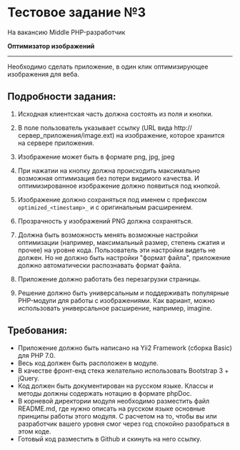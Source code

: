 # Тестовое задание №3

На вакансию Middle PHP-разработчик

**Оптимизатор изображений**

---

Необходимо сделать приложение, в один клик оптимизирующее изображения для веба.

## Подробности задания:

1. Исходная клиентская часть должна состоять из поля и кнопки.

2. В поле пользователь указывает ссылку (URL вида http://сервер_приложения/image.ext) на изображение, которое хранится на сервере приложения.

3. Изображение может быть в формате png, jpg, jpeg

4. При нажатии на кнопку должна происходить максимально возможная оптимизация без потери видимого качества. И оптимизированное изображение должно появиться под кнопкой.

5. Изображение должно сохраняться под именем с префиксом `optimized_<timestamp>_` и с оригинальным расширением.

6. Прозрачность у изображений PNG должна сохраняться.

7. Должна быть возможность менять возможные настройки оптимизации (например, максимальный размер, степень сжатия и прочее) на уровне кода. Пользователь эти настройки видеть не должен. Но не должно быть настройки "формат файла", приложение должно автоматически распознавать формат файла.

8. Приложение должно работать без перезагрузки страницы.

9. Решение должно быть универсальным и поддерживать популярные PHP-модули для работы с изображениями. Как вариант, можно использовать универсальное расширение, например, imagine.

## Требования:

- Приложение должно быть написано на Yii2 Framework (сборка Basic) для PHP 7.0.
- Весь код должен быть расположен в модуле.
- В качестве фронт-енд стека желательно использовать Bootstrap 3 + jQuery.
- Код должен быть документирован на русском языке. Классы и методы должны содержать нотацию в формате phpDoc.
- В корневой директории модуля необходимо разместить файл README.md, где нужно описать на русском языке основные принципы работы этого модуля. С расчетом на то, чтобы вы или разработчик вашего уровня смог через год спокойно разобраться в этом коде.
- Готовый код разместить в Github и скинуть на него ссылку.
